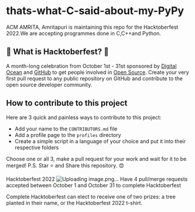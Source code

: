 # thats-what-C-said-about-my-PyPy
ACM AMRITA, Amritapuri is maintaining this repo for the Hacktoberfest 2022.We are accepting programmes done in C,C++and Python.

## 🎃 What is Hacktoberfest? 🎃
A month-long celebration from October 1st - 31st sponsored by [Digital Ocean](https://hacktoberfest.digitalocean.com/) and [GitHub](https://github.com/blog/2433-celebrate-open-source-this-october-with-hacktoberfest) to get people involved in [Open Source](https://github.com/open-source). Create your very first pull request to any public repository on GitHub and contribute to the open source developer community.
## How to contribute to this project
Here are 3 quick and painless ways to contribute to this project:

* Add your name to the `CONTRIBUTORS.md` file
* Add a profile page to the `profiles` directory
* Create a simple script in a language of your choice and put it into their respective folders

Choose one or all 3, make a pull request for your work and wait for it to be merged!
P.S. Star ⭐ and Share this repository. 😍

Hacktoberfest 2022
![Uploading image.png…](https://github.com/fineanmol/Hacktoberfest2022/raw/master/scripts/Event_Completed_.png)
Have 4 pull/merge requests accepted between October 1 and October 31 to complete Hacktoberfest

Complete Hacktoberfest can elect to receive one of two prizes: a tree planted in their name, or the Hacktoberfest 2022 t-shirt.

